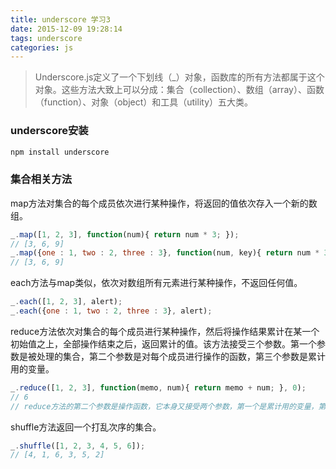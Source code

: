```yaml
---
title: underscore 学习3
date: 2015-12-09 19:28:14
tags: underscore
categories: js
---
```

> Underscore.js定义了一个下划线（_）对象，函数库的所有方法都属于这个对象。这些方法大致上可以分成：集合（collection）、数组（array）、函数（function）、对象（object）和工具（utility）五大类。

<!-- more -->

### underscore安装
```javascript
npm install underscore
```
### 集合相关方法
map方法对集合的每个成员依次进行某种操作，将返回的值依次存入一个新的数组。
```javascript
_.map([1, 2, 3], function(num){ return num * 3; });
// [3, 6, 9]
_.map({one : 1, two : 2, three : 3}, function(num, key){ return num * 3; });
// [3, 6, 9]
```
each方法与map类似，依次对数组所有元素进行某种操作，不返回任何值。
```javascript
_.each([1, 2, 3], alert);
_.each({one : 1, two : 2, three : 3}, alert);
```
reduce方法依次对集合的每个成员进行某种操作，然后将操作结果累计在某一个初始值之上，全部操作结束之后，返回累计的值。该方法接受三个参数。第一个参数是被处理的集合，第二个参数是对每个成员进行操作的函数，第三个参数是累计用的变量。
```javascript
_.reduce([1, 2, 3], function(memo, num){ return memo + num; }, 0);
// 6
// reduce方法的第二个参数是操作函数，它本身又接受两个参数，第一个是累计用的变量，第二个是集合每个成员的值。
```
shuffle方法返回一个打乱次序的集合。
```javascript
_.shuffle([1, 2, 3, 4, 5, 6]);
// [4, 1, 6, 3, 5, 2]
```
